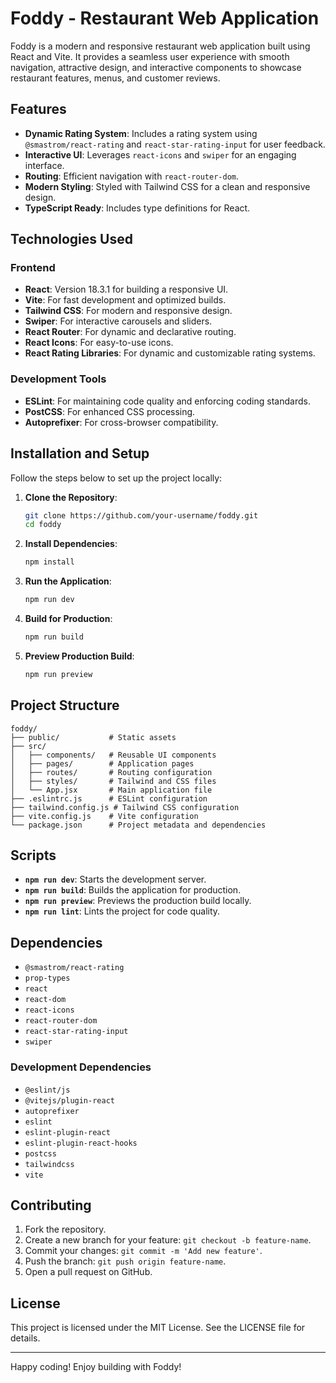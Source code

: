 # Foddy - Restaurant Web Application

Foddy is a modern and responsive restaurant web application built using React and Vite. It provides a seamless user experience with smooth navigation, attractive design, and interactive components to showcase restaurant features, menus, and customer reviews.

## Features

- **Dynamic Rating System**: Includes a rating system using `@smastrom/react-rating` and `react-star-rating-input` for user feedback.
- **Interactive UI**: Leverages `react-icons` and `swiper` for an engaging interface.
- **Routing**: Efficient navigation with `react-router-dom`.
- **Modern Styling**: Styled with Tailwind CSS for a clean and responsive design.
- **TypeScript Ready**: Includes type definitions for React.

## Technologies Used

### Frontend
- **React**: Version 18.3.1 for building a responsive UI.
- **Vite**: For fast development and optimized builds.
- **Tailwind CSS**: For modern and responsive design.
- **Swiper**: For interactive carousels and sliders.
- **React Router**: For dynamic and declarative routing.
- **React Icons**: For easy-to-use icons.
- **React Rating Libraries**: For dynamic and customizable rating systems.

### Development Tools
- **ESLint**: For maintaining code quality and enforcing coding standards.
- **PostCSS**: For enhanced CSS processing.
- **Autoprefixer**: For cross-browser compatibility.

## Installation and Setup

Follow the steps below to set up the project locally:

1. **Clone the Repository**:
   ```bash
   git clone https://github.com/your-username/foddy.git
   cd foddy
   ```

2. **Install Dependencies**:
   ```bash
   npm install
   ```

3. **Run the Application**:
   ```bash
   npm run dev
   ```

4. **Build for Production**:
   ```bash
   npm run build
   ```

5. **Preview Production Build**:
   ```bash
   npm run preview
   ```

## Project Structure

```plaintext
foddy/
├── public/           # Static assets
├── src/
│   ├── components/   # Reusable UI components
│   ├── pages/        # Application pages
│   ├── routes/       # Routing configuration
│   ├── styles/       # Tailwind and CSS files
│   └── App.jsx       # Main application file
├── .eslintrc.js      # ESLint configuration
├── tailwind.config.js # Tailwind CSS configuration
├── vite.config.js    # Vite configuration
└── package.json      # Project metadata and dependencies
```

## Scripts

- **`npm run dev`**: Starts the development server.
- **`npm run build`**: Builds the application for production.
- **`npm run preview`**: Previews the production build locally.
- **`npm run lint`**: Lints the project for code quality.

## Dependencies

- `@smastrom/react-rating`
- `prop-types`
- `react`
- `react-dom`
- `react-icons`
- `react-router-dom`
- `react-star-rating-input`
- `swiper`

### Development Dependencies

- `@eslint/js`
- `@vitejs/plugin-react`
- `autoprefixer`
- `eslint`
- `eslint-plugin-react`
- `eslint-plugin-react-hooks`
- `postcss`
- `tailwindcss`
- `vite`

## Contributing

1. Fork the repository.
2. Create a new branch for your feature: `git checkout -b feature-name`.
3. Commit your changes: `git commit -m 'Add new feature'`.
4. Push the branch: `git push origin feature-name`.
5. Open a pull request on GitHub.

## License

This project is licensed under the MIT License. See the LICENSE file for details.

---

Happy coding! Enjoy building with Foddy!

